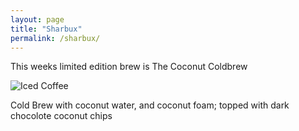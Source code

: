 ```yaml
---
layout: page
title: "Sharbux"
permalink: /sharbux/
---
```

This weeks limited edition brew is The Coconut Coldbrew


![Iced Coffee](/assets/CoconutBrew.jpg)


Cold Brew with coconut water, and coconut foam; topped with dark chocolote coconut chips